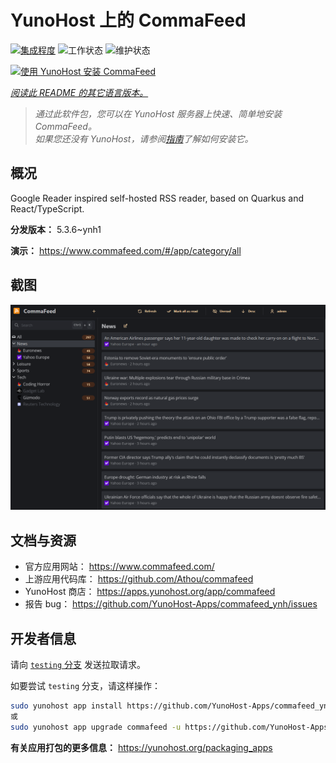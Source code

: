 <!--
注意：此 README 由 <https://github.com/YunoHost/apps/tree/master/tools/readme_generator> 自动生成
请勿手动编辑。
-->

# YunoHost 上的 CommaFeed

[![集成程度](https://apps.yunohost.org/badge/integration/commafeed)](https://ci-apps.yunohost.org/ci/apps/commafeed/)
![工作状态](https://apps.yunohost.org/badge/state/commafeed)
![维护状态](https://apps.yunohost.org/badge/maintained/commafeed)

[![使用 YunoHost 安装 CommaFeed](https://install-app.yunohost.org/install-with-yunohost.svg)](https://install-app.yunohost.org/?app=commafeed)

*[阅读此 README 的其它语言版本。](./ALL_README.md)*

> *通过此软件包，您可以在 YunoHost 服务器上快速、简单地安装 CommaFeed。*  
> *如果您还没有 YunoHost，请参阅[指南](https://yunohost.org/install)了解如何安装它。*

## 概况

Google Reader inspired self-hosted RSS reader, based on Quarkus and React/TypeScript.

**分发版本：** 5.3.6~ynh1

**演示：** <https://www.commafeed.com/#/app/category/all>

## 截图

![CommaFeed 的截图](./doc/screenshots/screenshot.png)

## 文档与资源

- 官方应用网站： <https://www.commafeed.com/>
- 上游应用代码库： <https://github.com/Athou/commafeed>
- YunoHost 商店： <https://apps.yunohost.org/app/commafeed>
- 报告 bug： <https://github.com/YunoHost-Apps/commafeed_ynh/issues>

## 开发者信息

请向 [`testing` 分支](https://github.com/YunoHost-Apps/commafeed_ynh/tree/testing) 发送拉取请求。

如要尝试 `testing` 分支，请这样操作：

```bash
sudo yunohost app install https://github.com/YunoHost-Apps/commafeed_ynh/tree/testing --debug
或
sudo yunohost app upgrade commafeed -u https://github.com/YunoHost-Apps/commafeed_ynh/tree/testing --debug
```

**有关应用打包的更多信息：** <https://yunohost.org/packaging_apps>
